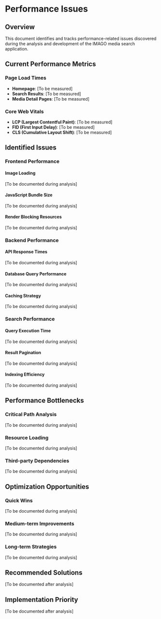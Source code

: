 # Performance Issues

## Overview
This document identifies and tracks performance-related issues discovered during the analysis and development of the IMAGO media search application.

## Current Performance Metrics

### Page Load Times
- **Homepage**: [To be measured]
- **Search Results**: [To be measured]
- **Media Detail Pages**: [To be measured]

### Core Web Vitals
- **LCP (Largest Contentful Paint)**: [To be measured]
- **FID (First Input Delay)**: [To be measured]
- **CLS (Cumulative Layout Shift)**: [To be measured]

## Identified Issues

### Frontend Performance

#### Image Loading
[To be documented during analysis]

#### JavaScript Bundle Size
[To be documented during analysis]

#### Render Blocking Resources
[To be documented during analysis]

### Backend Performance

#### API Response Times
[To be documented during analysis]

#### Database Query Performance
[To be documented during analysis]

#### Caching Strategy
[To be documented during analysis]

### Search Performance

#### Query Execution Time
[To be documented during analysis]

#### Result Pagination
[To be documented during analysis]

#### Indexing Efficiency
[To be documented during analysis]

## Performance Bottlenecks

### Critical Path Analysis
[To be documented during analysis]

### Resource Loading
[To be documented during analysis]

### Third-party Dependencies
[To be documented during analysis]

## Optimization Opportunities

### Quick Wins
[To be documented during analysis]

### Medium-term Improvements
[To be documented during analysis]

### Long-term Strategies
[To be documented during analysis]

## Recommended Solutions
[To be documented after analysis]

## Implementation Priority
[To be documented after analysis]